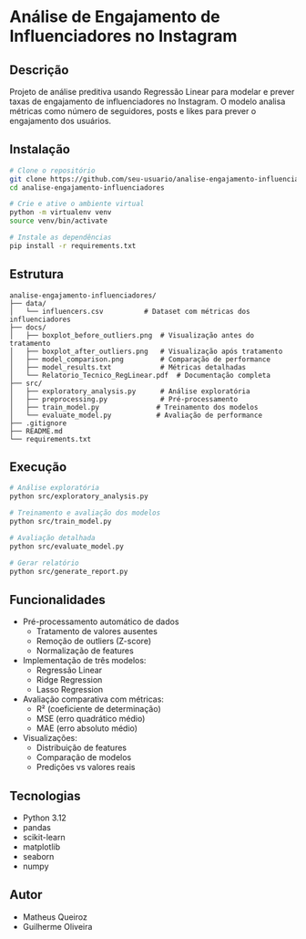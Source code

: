 # Análise de Engajamento de Influenciadores no Instagram

## Descrição

Projeto de análise preditiva usando Regressão Linear para modelar e prever taxas de engajamento de influenciadores no Instagram. O modelo analisa métricas como número de seguidores, posts e likes para prever o engajamento dos usuários.

## Instalação

```bash
# Clone o repositório
git clone https://github.com/seu-usuario/analise-engajamento-influenciadores
cd analise-engajamento-influenciadores

# Crie e ative o ambiente virtual
python -m virtualenv venv
source venv/bin/activate

# Instale as dependências
pip install -r requirements.txt
```

## Estrutura

```
analise-engajamento-influenciadores/
├── data/
│   └── influencers.csv          # Dataset com métricas dos influenciadores
├── docs/
│   ├── boxplot_before_outliers.png  # Visualização antes do tratamento
│   ├── boxplot_after_outliers.png   # Visualização após tratamento
│   ├── model_comparison.png         # Comparação de performance
│   ├── model_results.txt            # Métricas detalhadas
│   └── Relatorio_Tecnico_RegLinear.pdf  # Documentação completa
├── src/
│   ├── exploratory_analysis.py      # Análise exploratória
│   ├── preprocessing.py             # Pré-processamento
│   ├── train_model.py              # Treinamento dos modelos
│   └── evaluate_model.py           # Avaliação de performance
├── .gitignore
├── README.md
└── requirements.txt
```

## Execução

```bash
# Análise exploratória
python src/exploratory_analysis.py

# Treinamento e avaliação dos modelos
python src/train_model.py

# Avaliação detalhada
python src/evaluate_model.py

# Gerar relatório
python src/generate_report.py
```

## Funcionalidades

- Pré-processamento automático de dados
  - Tratamento de valores ausentes
  - Remoção de outliers (Z-score)
  - Normalização de features
- Implementação de três modelos:
  - Regressão Linear
  - Ridge Regression
  - Lasso Regression
- Avaliação comparativa com métricas:
  - R² (coeficiente de determinação)
  - MSE (erro quadrático médio)
  - MAE (erro absoluto médio)
- Visualizações:
  - Distribuição de features
  - Comparação de modelos
  - Predições vs valores reais

## Tecnologias

- Python 3.12
- pandas
- scikit-learn
- matplotlib
- seaborn
- numpy

## Autor

- Matheus Queiroz
- Guilherme Oliveira
